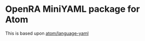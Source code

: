# OpenRA MiniYAML package for Atom

This is based upon [atom/language-yaml](https://github.com/atom/language-yaml)